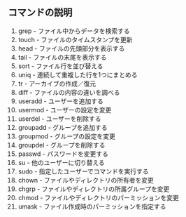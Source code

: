 ## コマンドの説明

1. grep - ファイル中からデータを検索する
1. touch - ファイルのタイムスタンプを更新
1. head - ファイルの先頭部分を表示する
1. tail - ファイルの末尾を表示する
1. sort - ファイル行を並び替える
1. uniq - 連続して重複した行を1つにまとめる
1. tr - アーカイブの作成／復元
1. diff - ファイルの内容の違いを調べる
1. useradd - ユーザーを追加する
1. usermod - ユーザーの設定を変更
1. userdel - ユーザーを削除する
1. groupadd - グループを追加する
1. groupmod - グループの設定を変更
1. groupdel - グループを削除する
1. passwd - パスワードを変更する
1. su - 他のユーザーに切り替える
1. sudo - 指定したユーザーでコマンドを実行する
1. chown - ファイルやディレクトリの所有者を変更
1. chgrp - ファイルやディレクトリの所属グループを変更
1. chmod - ファイルやディレクトリのパーミッションを変更
1. umask - ファイル作成時のパーミッションを指定する
